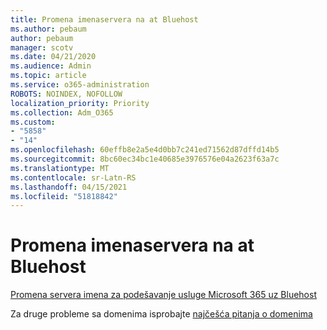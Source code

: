 ```yaml
---
title: Promena imenaservera na at Bluehost
ms.author: pebaum
author: pebaum
manager: scotv
ms.date: 04/21/2020
ms.audience: Admin
ms.topic: article
ms.service: o365-administration
ROBOTS: NOINDEX, NOFOLLOW
localization_priority: Priority
ms.collection: Adm_O365
ms.custom:
- "5858"
- "14"
ms.openlocfilehash: 60effb8e2a5e4d0bb7c241ed71562d87dffd14b5
ms.sourcegitcommit: 8bc60ec34bc1e40685e3976576e04a2623f63a7c
ms.translationtype: MT
ms.contentlocale: sr-Latn-RS
ms.lasthandoff: 04/15/2021
ms.locfileid: "51818842"
---
```

# <a name="change-nameservers-at-bluehost"></a>Promena imenaservera na at Bluehost

[Promena servera imena za podešavanje usluge Microsoft 365 uz Bluehost](https://docs.microsoft.com/microsoft-365/admin/dns/change-nameservers-at-bluehost?view=o365-worldwide)

Za druge probleme sa domenima isprobajte  [najčešća pitanja o domenima](https://docs.microsoft.com/microsoft-365/admin/setup/domains-faq?view=o365-worldwide)